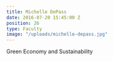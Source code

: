 ```yaml
---
title: Michelle DePass
date: 2016-07-20 15:45:00 Z
position: 26
type: Faculty
image: "/uploads/michelle-depass.jpg"
---
```


Green Economy and Sustainability
